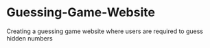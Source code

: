 # Guessing-Game-Website
Creating a guessing game website where users are required to guess hidden numbers
